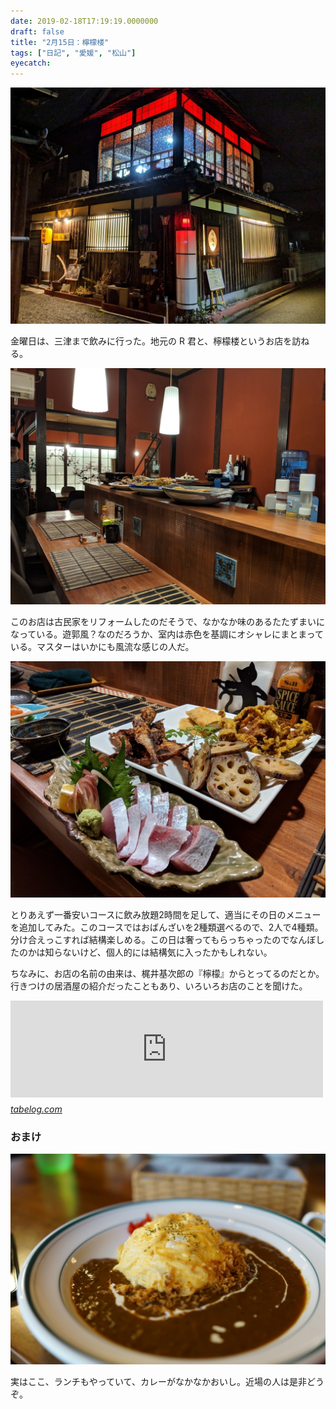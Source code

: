 ```yaml
---
date: 2019-02-18T17:19:19.0000000
draft: false
title: "2月15日：檸檬楼"
tags: ["日記", "愛媛", "松山"]
eyecatch: 
---
```

<p><span itemscope itemtype="http://schema.org/Photograph"><img src="20190215224310.jpg" alt="f:id:daruyanagi:20190215224310j:plain" title="f:id:daruyanagi:20190215224310j:plain" class="hatena-fotolife" itemprop="image"></span></p><p>金曜日は、三津まで飲みに行った。地元の R 君と、檸檬楼というお店を訪ねる。</p><p><span itemscope itemtype="http://schema.org/Photograph"><img src="20190215191020.jpg" alt="f:id:daruyanagi:20190215191020j:plain" title="f:id:daruyanagi:20190215191020j:plain" class="hatena-fotolife" itemprop="image"></span></p><p>このお店は古民家をリフォームしたのだそうで、なかなか味のあるたたずまいになっている。遊郭風？なのだろうか、室内は赤色を基調にオシャレにまとまっている。マスターはいかにも風流な感じの人だ。</p><p><span itemscope itemtype="http://schema.org/Photograph"><img src="20190215192226.jpg" alt="f:id:daruyanagi:20190215192226j:plain" title="f:id:daruyanagi:20190215192226j:plain" class="hatena-fotolife" itemprop="image"></span></p><p>とりあえず一番安いコースに飲み放題2時間を足して、適当にその日のメニューを追加してみた。このコースではおばんざいを2種類選べるので、2人で4種類。分け合えっこすれば結構楽しめる。この日は奢ってもらっちゃったのでなんぼしたのかは知らないけど、個人的には結構気に入ったかもしれない。</p><p>ちなみに、お店の名前の由来は、梶井基次郎の『檸檬』からとってるのだとか。行きつけの居酒屋の紹介だったこともあり、いろいろお店のことを聞けた。</p><p><iframe src="https://hatenablog-parts.com/embed?url=https%3A%2F%2Ftabelog.com%2Fehime%2FA3801%2FA380101%2F38012521%2F" title="檸檬楼 (三津/カフェ)" class="embed-card embed-webcard" scrolling="no" frameborder="0" style="display: block; width: 100%; height: 155px; max-width: 500px; margin: 10px 0px;"></iframe><cite class="hatena-citation"><a href="https://tabelog.com/ehime/A3801/A380101/38012521/">tabelog.com</a></cite><br />
</p>

<div class="section">
<h3>おまけ</h3>
<p><span itemscope itemtype="http://schema.org/Photograph"><img src="20181014122348.jpg" alt="f:id:daruyanagi:20181014122348j:plain" title="f:id:daruyanagi:20181014122348j:plain" class="hatena-fotolife" itemprop="image"></span></p><p>実はここ、ランチもやっていて、カレーがなかなかおいし。近場の人は是非どうぞ。</p>

</div>